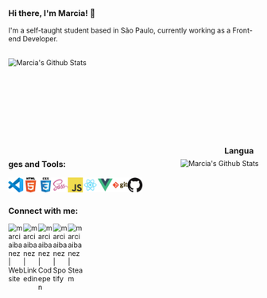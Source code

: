 <img align="center" alt="" src="https://firebasestorage.googleapis.com/v0/b/github-profile-61d38.appspot.com/o/cover.png?alt=media&token=e8cd804f-e574-4633-b6f3-6e52ccf8b644"/>

### Hi there, I'm Marcia! 🦄

I'm a self-taught student based in São Paulo, currently working as a Front-end Developer.

<br />

<img align="left" width="435px" height="203px" alt="Marcia's Github Stats" src="https://github-readme-stats.vercel.app/api?username=marciaibanez&show_icons=true&count_private=true&theme=tokyonight" />

<img align="right" style="padding-left: 0;" alt="Marcia's Github Stats" src="https://github-readme-stats.vercel.app/api/top-langs/?username=marciaibanez&layout=compact&show_icons=true&count_private=true&theme=tokyonight" />

<br />
<br />
<br />
<br />
<br />
<br />
<br />
<br />
<br />

### Languages and Tools:

<img align="left" alt="Visual Studio Code" width="30px" src="https://raw.githubusercontent.com/github/explore/80688e429a7d4ef2fca1e82350fe8e3517d3494d/topics/visual-studio-code/visual-studio-code.png" />

<img align="left" alt="HTML5" width="30px" src="https://raw.githubusercontent.com/github/explore/80688e429a7d4ef2fca1e82350fe8e3517d3494d/topics/html/html.png" />

<img align="left" alt="CSS3" width="30px" src="https://raw.githubusercontent.com/github/explore/80688e429a7d4ef2fca1e82350fe8e3517d3494d/topics/css/css.png" />

<img align="left" alt="Sass" width="30px" src="https://raw.githubusercontent.com/github/explore/80688e429a7d4ef2fca1e82350fe8e3517d3494d/topics/sass/sass.png" />

<img align="left" alt="JavaScript" width="30px" src="https://raw.githubusercontent.com/github/explore/80688e429a7d4ef2fca1e82350fe8e3517d3494d/topics/javascript/javascript.png" />

<img align="left" alt="React" width="30px" src="https://raw.githubusercontent.com/github/explore/80688e429a7d4ef2fca1e82350fe8e3517d3494d/topics/react/react.png" />

<img align="left" alt="Vue" width="30px" src="https://raw.githubusercontent.com/github/explore/78df643247d429f6cc873026c0622819ad797942/topics/vue/vue.png" />

<img align="left" alt="Git" width="30px" src="https://raw.githubusercontent.com/github/explore/80688e429a7d4ef2fca1e82350fe8e3517d3494d/topics/git/git.png" />

<img align="left" alt="GitHub" width="30px" src="https://raw.githubusercontent.com/github/explore/78df643247d429f6cc873026c0622819ad797942/topics/github/github.png" />

<br />
<br />

### Connect with me:

[<img align="left" alt="marciaibanez | Website" width="30px" src="https://firebasestorage.googleapis.com/v0/b/github-profile-61d38.appspot.com/o/site.svg?alt=media&token=13c9b55f-75a3-49a3-80e6-f51050cd23fe"/>][website]

[<img align="left" alt="marciaibanez | Linkedin" width="30px" src="https://firebasestorage.googleapis.com/v0/b/github-profile-61d38.appspot.com/o/linkedin.svg?alt=media&token=57bdfcb9-505e-49c1-9c24-1edaaa4c1d20" />][linkedin]

[<img align="left" alt="marciaibanez | Codepen" width="30px" src="https://firebasestorage.googleapis.com/v0/b/github-profile-61d38.appspot.com/o/codepen.svg?alt=media&token=7c25b503-b2b6-4c29-b54d-77910a5fc41d" />][codepen]

[<img align="left" alt="marciaibanez | Spotify" width="30px" src="https://firebasestorage.googleapis.com/v0/b/github-profile-61d38.appspot.com/o/spotify.svg?alt=media&token=7f76d862-fcac-43c9-8427-a5d0a33dd292" />][spotify]

[<img align="left" alt="marciaibanez | Steam" width="30px" src="https://firebasestorage.googleapis.com/v0/b/github-profile-61d38.appspot.com/o/steam.svg?alt=media&token=f33fab6b-c233-4b2e-b351-7eff42602970" />][steam]

<br />
<br />

[website]: https://marciaibanez.com/
[codepen]: https://codepen.io/marciaibanez/
[linkedin]: https://www.linkedin.com/in/marciaibanez/
[spotify]: https://open.spotify.com/user/marciaibanez
[steam]: https://steamcommunity.com/id/marciaibanez
